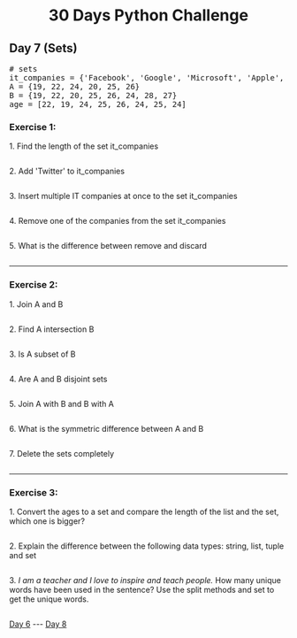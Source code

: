 <h1 align="center">30 Days Python Challenge</h1>
<h2>Day 7 (Sets)</h2>
<pre>
# sets
it_companies = {'Facebook', 'Google', 'Microsoft', 'Apple', 'IBM', 'Oracle', 'Amazon'}
A = {19, 22, 24, 20, 25, 26}
B = {19, 22, 20, 25, 26, 24, 28, 27}
age = [22, 19, 24, 25, 26, 24, 25, 24]
</pre>
<h3>Exercise 1:</h3>
<p>1. Find the length of the set it_companies</p>

```py
```

<p>2. Add 'Twitter' to it_companies</p>

```py
```

<p>3. Insert multiple IT companies at once to the set it_companies</p>

```py
```

<p>4. Remove one of the companies from the set it_companies</p>

```py
```

<p>5. What is the difference between remove and discard</p>

```py
```

<hr/>
<h3>Exercise 2:</h3>
<p>1. Join A and B</p>

```py
```

<p>2. Find A intersection B</p>

```py
```

<p>3. Is A subset of B</p>

```py
```

<p>4. Are A and B disjoint sets</p>

```py
```

<p>5. Join A with B and B with A</p>

```py
```

<p>6. What is the symmetric difference between A and B</p>

```py
```

<p>7. Delete the sets completely</p>

```py
```

<hr/>
<h3>Exercise 3:</h3>
<p>1. Convert the ages to a set and compare the length of the list and the set, which one is bigger?</p>

```py
```

<p>2. Explain the difference between the following data types: string, list, tuple and set</p>

```py
```

<p>3. <i>I am a teacher and I love to inspire and teach people.</i> How many unique words have been used in the sentence? Use the split methods and set to get the unique words.</p>

```py
```

<a href="Day6.md">Day 6</a> --- <a href="Day8.md">Day 8
</a>